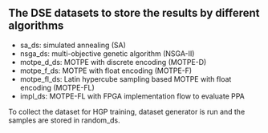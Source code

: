 ## The DSE datasets to store the results by different algorithms

- sa_ds: simulated annealing (SA)
- nsga_ds: multi-objective genetic algorithm (NSGA-II)
- motpe_d_ds: MOTPE with discrete encoding (MOTPE-D)
- motpe_f_ds: MOTPE with float encoding (MOTPE-F)
- motpe_fl_ds: Latin hypercube sampling based MOTPE with float encoding (MOTPE-FL)
- impl_ds: MOTPE-FL with FPGA implementation flow to evaluate PPA

To collect the dataset for HGP training, dataset generator is run and the samples are stored in random_ds.
